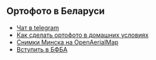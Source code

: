 ## Ортофото в Беларуси
 
 - [Чат в telegram](https://t.me/joinchat/ApgapUPtBwdH1bZ9GD8wQw)
 - [Как сделать ортофото в домашних условиях](http://xn--n1aaaahmco.xn--90ais/%D0%BA%D0%B0%D0%BA)
 - [Снимки Минска на OpenAerialMap](https://map.openaerialmap.org/#/27.575340270996094,53.891391285752874,11?_k=hnr22v)
 - [Вступить в БФБА](http://bfba.by/bfba_docs.html)
